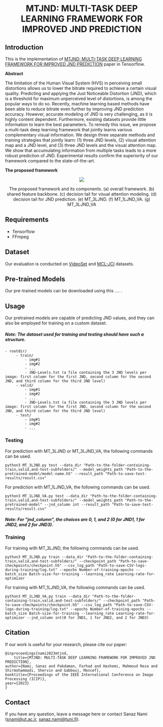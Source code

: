 <h1 align="center"> MTJND: MULTI-TASK DEEP LEARNING FRAMEWORK FOR IMPROVED JND PREDICTION</h1>


## Introduction

This is the implementation of [MTJND: MULTI-TASK DEEP LEARNING FRAMEWORK FOR IMPROVED JND PREDICTION]([[url](https://ieeexplore.ieee.org/abstract/document/10222099)]) paper in Tensorflow.

**Abstract**

The limitation of the Human Visual System (HVS) in perceiving small distortions allows us to lower the bitrate required to achieve a certain visual quality. Predicting and applying the Just Noticeable Distortion (JND), which is a threshold for maximum unperceived level of distortions, is among the popular ways to do so. Recently, machine learning based methods have been able to reduce bitrate even further by improving JND prediction accuracy. However, accurate modeling of JND is very challenging, as it is highly content dependent. Furthermore, existing datasets provide little information to learn the best parameters. To remedy this issue, we propose a multi-task deep learning framework that jointly learns various complementary visual information. We design three separate methods and training strategies that jointly learn: (1) three JND levels, (2) visual attention map and a JND level, and (3) three JND levels and the visual attention map. We show that accumulating information from multiple tasks leads to a more robust prediction of JND. Experimental results confirm the superiority of our framework compared to the state-of-the-art.


**The proposed framework**
<p align="center">
  <img src="https://github.com/sanaznami/MTJND/assets/59918141/83777f72-da50-4087-a720-f527d6ee23e8">
</p>

<p align="center">The proposed framework and its components. (a) overall framework. (b) shared feature backbone. (c) decision tail for visual attention modeling. (d) decision tail for JND prediction. (e) MT_3LJND. (f) MT_1LJND_VA. (g) MT_3LJND_VA</p>


## Requirements

- Tensorflow
- FFmpeg


## Dataset

Our evaluation is conducted on [VideoSet](https://ieee-dataport.org/documents/videoset) and [MCL-JCI](https://mcl.usc.edu/mcl-jci-dataset/) datasets.


## Pre-trained Models
Our pre-trained models can be downloaded using this .... .


## Usage
Our pretrained models are capable of predicting JND values, and they can also be employed for training on a custom dataset.
##### Note: The dataset used for training and testing should have such a structure.

    - rootdir/
         - train/
             - img#1
             - img#2
             - ...
             - JND-Levels.txt (a file containing the 3 JND levels per image: first column for the first JND, second column for the second JND, and third column for the third JND level)
         - valid/
             - img#1
             - img#2
             - ...
             - JND-Levels.txt (a file containing the 3 JND levels per image: first column for the first JND, second column for the second JND, and third column for the third JND level)
         - test/
             - img#1
             - img#2
             - ...

### Testing

For prediction with MT_3LJND or MT_3LJND_VA, the following commands can be used.

    python3 MT_3LJND.py test --data_dir "Path-to-the-folder-containing-train,valid,and-test-subfolders/" --model_weights_path "Path-to-the-pretrained-model/model-name.h5" --result_path "Path-to-save-test-results/result.csv"

For prediction with MT_1LJND_VA, the following commands can be used.

    python3 MT_1LJND_VA.py test --data_dir "Path-to-the-folder-containing-train,valid,and-test-subfolders/" --model_weights_path "Path-to-the-pretrained-model" --jnd_column int --result_path "Path-to-save-test-results/result.csv"
    
##### Note: For "jnd_column", the choices are 0, 1, and 2 (0 for JND1, 1 for JND2, and 2 for JND3).


### Training
For training with MT_3LJND, the following commands can be used.

    python3 MT_3LJND.py train --data_dir "Path-to-the-folder-containing-train,valid,and-test-subfolders/" --checkpoint_path "Path-to-save-checkpoints/checkpoint.h5" --csv_log_path "Path-to-save-CSV-logs-during-training/log.txt" --epochs Number-of-training-epochs --batch_size Batch-size-for-training --learning_rate Learning-rate-for-optimizer

For training with MT_1LJND_VA, the following commands can be used.

    python3 MT_1LJND_VA.py train --data_dir "Path-to-the-folder-containing-train,valid,and-test-subfolders/" --checkpoint_path "Path-to-save-checkpoints/checkpoint.h5" --csv_log_path "Path-to-save-CSV-logs-during-training/log.txt" --epochs Number-of-training-epochs --batch_size Batch-size-for-training --learning_rate Learning-rate-for-optimizer --jnd_column int(0 for JND1, 1 for JND2, and 2 for JND3)

## Citation

If our work is useful for your research, please cite our paper:

    @inproceedings{nami2023mtjnd,
    	title={MTJND: MULTI-TASK DEEP LEARNING FRAMEWORK FOR IMPROVED JND PREDICTION},
	author={Nami, Sanaz and Pakdaman, Farhad and Hashemi, Mahmoud Reza and Shirmohammadi, Shervin and Gabbouj, Moncef},
	booktitle={Proceedings of the IEEE International Conference on Image Processing (ICIP)},
	year={2023}
    }


## Contact

If you have any question, leave a message here or contact Sanaz Nami (snami@ut.ac.ir, sanaz.nami@tuni.fi).


